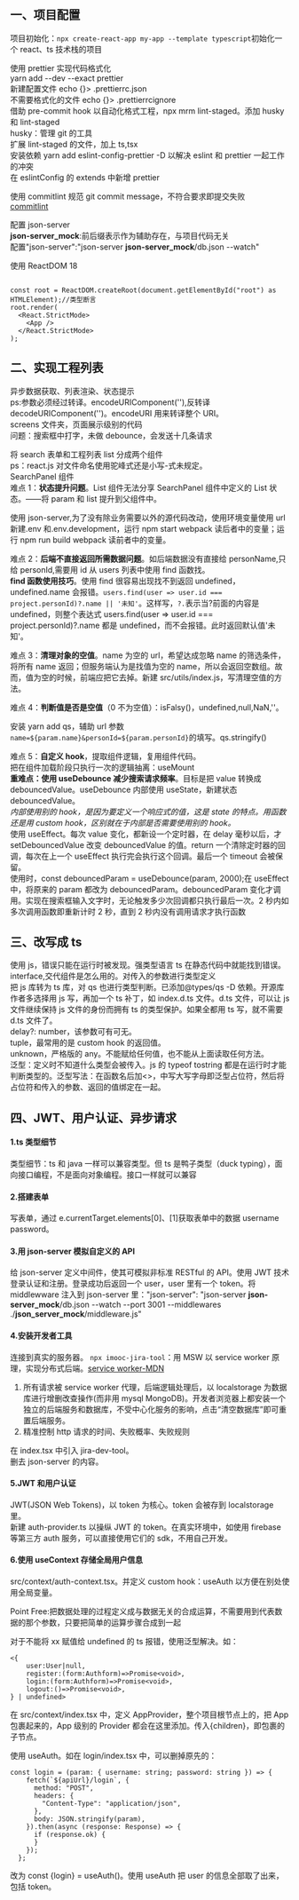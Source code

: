## 一、项目配置

项目初始化：`npx create-react-app my-app --template typescript`初始化一个 react、ts 技术栈的项目<br>

使用 prettier 实现代码格式化<br>
yarn add --dev --exact prettier<br>
新建配置文件 echo {}> .prettierrc.json<br>
不需要格式化的文件 echo {}> .prettierrcignore<br>
借助 pre-commit hook 以自动化格式工程，npx mrm lint-staged。添加 husky 和 lint-staged<br>
husky：管理 git 的工具<br>
扩展 lint-staged 的文件，加上 ts,tsx<br>
安装依赖 yarn add eslint-config-prettier -D 以解决 eslint 和 prettier 一起工作的冲突<br>
在 eslintConfig 的 extends 中新增 prettier<br>

使用 commitlint 规范 git commit message，不符合要求即提交失败<br>
[commitlint](https://github.com/conventional-changelog/commitlint)

配置 json-server<br>
**json-server_mock**:前后缀表示作为辅助存在，与项目代码无关<br>
配置"json-server":"json-server **json-server_mock**/db.json --watch"<br>

使用 ReactDOM 18<br>

```import ReactDOM from "react-dom/client";

const root = ReactDOM.createRoot(document.getElementById("root") as HTMLElement);//类型断言
root.render(
  <React.StrictMode>
    <App />
  </React.StrictMode>
);
```

## 二、实现工程列表

异步数据获取、列表渲染、状态提示<br>
ps:参数必须经过转译。encodeURIComponent(''),反转译 decodeURIComponent('')。encodeURI 用来转译整个 URI。<br>
screens 文件夹，页面展示级别的代码<br>
问题：搜索框中打字，未做 debounce，会发送十几条请求<br>

将 search 表单和工程列表 list 分成两个组件<br>
ps：react.js 对文件命名使用驼峰式还是小写-式未规定。<br>
SearchPanel 组件<br>
难点 1：**状态提升问题**。List 组件无法分享 SearchPanel 组件中定义的 List 状态。——将 param 和 list 提升到父组件中。<br>

使用 json-server,为了没有除业务需要以外的源代码改动，使用环境变量使用 url<br>
新建.env 和.env.development，运行 npm start webpack 读后者中的变量；运行 npm run build webpack 读前者中的变量。<br>

难点 2：**后端不直接返回所需数据问题**。如后端数据没有直接给 personName,只给 personId,需要用 id 从 users 列表中使用 find 函数找。<br>
**find 函数使用技巧**。使用 find 很容易出现找不到返回 undefined，undefined.name 会报错。`users.find(user => user.id === project.personId)?.name || '未知'`。这样写，`?.`表示当?前面的内容是 undefined，则整个表达式 users.find(user => user.id === project.personId)?.name 都是 undefined，而不会报错。此时返回默认值'未知'。<br>

难点 3：**清理对象的空值**。name 为空的 url，希望达成忽略 name 的筛选条件，将所有 name 返回；但服务端认为是找值为空的 name，所以会返回空数组。故而，值为空的时候，前端应把它去掉。新建 src/utils/index.js，写清理空值的方法。<br>

难点 4：**判断值是否是空值**（0 不为空值）：isFalsy()，undefined,null,NaN,''。<br>

安装 yarn add qs，辅助 url 参数`name=${param.name}&personId=${param.personId}`的填写。qs.stringify()<br>

难点 5：**自定义 hook**，提取组件逻辑，复用组件代码。<br>
把在组件加载阶段只执行一次的逻辑抽离：useMount<br>
**重难点：使用 useDebounce 减少搜索请求频率**。目标是把 value 转换成 debouncedValue。useDebounce 内部使用 useState，新建状态 debouncedValue。<br>
_内部使用别的 hook，是因为要定义一个响应式的值，这是 state 的特点。用函数还是用 custom hook，区别就在于内部是否需要使用别的 hook。_<br>
使用 useEffect。每次 value 变化，都新设一个定时器，在 delay 毫秒以后，才 setDebouncedValue 改变 debouncedValue 的值。return 一个清除定时器的回调，每次在上一个 useEffect 执行完会执行这个回调。最后一个 timeout 会被保留。<br>
使用时，const debouncedParam = useDebounce(param, 2000);在 useEffect 中，将原来的 param 都改为 debouncedParam。debouncedParam 变化才调用。实现在搜索框输入文字时，无论触发多少次回调都只执行最后一次。2 秒内如多次调用函数即重新计时 2 秒，直到 2 秒内没有调用请求才执行函数<br>

## 三、改写成 ts

使用 js，错误只能在运行时被发现。强类型语言 ts 在静态代码中就能找到错误。<br>
interface,交代组件是怎么用的。对传入的参数进行类型定义<br>
把 js 库转为 ts 库，对 qs 也进行类型判断。已添加@types/qs -D 依赖。开源库作者多选择用 js 写，再加一个 ts 补丁，如 index.d.ts 文件。d.ts 文件，可以让 js 文件继续保持 js 文件的身份而拥有 ts 的类型保护。如果全都用 ts 写，就不需要 d.ts 文件了。<br>
delay?: number，该参数可有可无。<br>
tuple，最常用的是 custom hook 的返回值。<br>
unknown，严格版的 any。不能赋给任何值，也不能从上面读取任何方法。<br>
泛型：定义时不知道什么类型会被传入。js 的 typeof tostring 都是在运行时才能判断类型的。泛型写法：在函数名后加<>，中写大写字母即泛型占位符，然后将占位符和传入的参数、返回的值绑定在一起。<br>

## 四、JWT、用户认证、异步请求

#### 1.ts 类型细节

类型细节：ts 和 java 一样可以兼容类型。但 ts 是鸭子类型（duck typing），面向接口编程，不是面向对象编程。接口一样就可以兼容<br>

#### 2.搭建表单

写表单，通过 e.currentTarget.elements[0]、[1]获取表单中的数据 username password。<br>

#### 3.用 json-server 模拟自定义的 API

给 json-server 定义中间件，使其可模拟非标准 RESTful 的 API。使用 JWT 技术登录认证和注册。登录成功后返回一个 user，user 里有一个 token。将 middlewware 注入到 json-server 里："json-server": "json-server **json-server_mock**/db.json --watch --port 3001 --middlewares ./**json_server_mock**/middleware.js"<br>

#### 4.安装开发者工具

连接到真实的服务器。
`npx imooc-jira-tool`：用 MSW 以 service worker 原理，实现分布式后端。[service worker-MDN](https://developer.mozilla.org/zh-CN/docs/Web/API/Service_Worker_API)<br>

1.  所有请求被 service worker 代理，后端逻辑处理后，以 localstorage 为数据库进行增删改查操作(而非用 mysql MongoDB)。开发者浏览器上都安装一个独立的后端服务和数据库，不受中心化服务的影响，点击“清空数据库”即可重置后端服务。
2.  精准控制 http 请求的时间、失败概率、失败规则

在 index.tsx 中引入 jira-dev-tool。<br>
删去 json-server 的内容。<br>

#### 5.JWT 和用户认证

JWT(JSON Web Tokens)，以 token 为核心。token 会被存到 localstorage 里。<br>
新建 auth-provider.ts 以操纵 JWT 的 token。在真实环境中，如使用 firebase 等第三方 auth 服务，可以直接使用它们的 sdk，不用自己开发。<br>

#### 6.使用 useContext 存储全局用户信息

src/context/auth-context.tsx。并定义 custom hook：useAuth 以方便在别处使用全局变量。

Point Free:把数据处理的过程定义成与数据无关的合成运算，不需要用到代表数据的那个参数，只要把简单的运算步骤合成到一起<br>

对于不能将 xx 赋值给 undefined 的 ts 报错，使用泛型解决。如：

```
<{
    user:User|null,
    register:(form:Authform)=>Promise<void>,
    login:(form:Authform)=>Promise<void>,
    logout:()=>Promise<void>,
} | undefined>
```

在 src/context/index.tsx 中，定义 AppProvider，整个项目根节点上的，把 App 包裹起来的，App 级别的 Provider 都会在这里添加。传入{children}，即包裹的子节点。<br>

使用 useAuth。如在 login/index.tsx 中，可以删掉原先的：

```
const login = (param: { username: string; password: string }) => {
    fetch(`${apiUrl}/login`, {
      method: "POST",
      headers: {
        "Content-Type": "application/json",
      },
      body: JSON.stringify(param),
    }).then(async (response: Response) => {
      if (response.ok) {
      }
    });
  };
```

改为 const {login} = useAuth()。使用 useAuth 把 user 的信息全部取了出来，包括 token。

